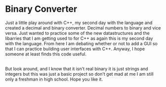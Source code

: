 <h1>Binary Converter</h1>
Just a little play around with C++, my second day with the language and created a decimal and binary converter. Decimal numbers to binary and vice versa. Just wanted to practice some of the new datastructures and the libarries that I am getting used to for C++ as again this is my second day with the language. From here I am debating whether or not to add a GUI so that I can practice building user interfaces with C++. Anyway, I hope someone at least finds this code useful.
<br></br>

But look around, and I know that it isn't real binary it is just strings and integers but this was just a basic project so don't get mad at me I am still only a freshman in high school. Hope you like it.
